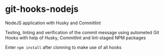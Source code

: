 # git-hooks-nodejs
NodeJS application with Husky and Commitlint

Testing, linting and verification of the commit message using autometed Git Hooks with help of Husky, Commitlint and lint-staged NPM packages

Enter `npm install` after clonning to make use of all hooks
